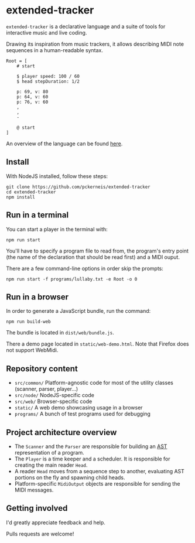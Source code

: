 # extended-tracker

`extended-tracker` is a declarative language and a suite of tools for interactive music and live coding.

Drawing its inspiration from music trackers, it allows describing MIDI note sequences in a human-readable syntax.

```
Root = [
    # start

    $ player speed: 100 / 60
    $ head stepDuration: 1/2
    
    p: 69, v: 80
    p: 64, v: 60
    p: 76, v: 60
    ,
    ,
    -

    @ start
]
```

An overview of the language can be found [here](language.md).

## Install

With NodeJS installed, follow these steps:

```
git clone https://github.com/pckerneis/extended-tracker
cd extended-tracker
npm install
```

## Run in a terminal

You can start a player in the terminal with:

```
npm run start
```

You'll have to specify a program file to read from, the program's entry point (the name of the declaration that should be read first) and a MIDI ouput.

There are a few command-line options in order skip the prompts:

```
npm run start -f programs/lullaby.txt -e Root -o 0
```

## Run in a browser

In order to generate a JavaScript bundle, run the command:

```
npm run build-web
```

The bundle is located in `dist/web/bundle.js`. 

There a demo page located in `static/web-demo.html`. Note that Firefox does not support WebMidi.

## Repository content

- `src/common/` Platform-agnostic code for most of the utility classes (scanner, parser, player...)
- `src/node/` NodeJS-specific code
- `src/web/` Browser-specific code
- `static/` A web demo showcasing usage in a browser
- `programs/` A bunch of test programs used for debugging

## Project architecture overview

- The `Scanner` and the `Parser` are responsible for building an [AST](https://en.wikipedia.org/wiki/Abstract_syntax_tree) representation of a program.
- The `Player` is a time keeper and a scheduler. It is responsible for creating the main reader `Head`.
- A reader `Head` moves from a sequence step to another, evaluating AST portions on the fly and spawning child heads.
- Platform-specific `MidiOutput` objects are responsible for sending the MIDI messages.

## Getting involved

I'd greatly appreciate feedback and help.

Pulls requests are welcome!
